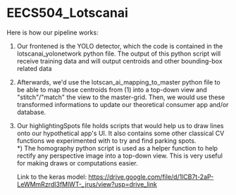 # EECS504_Lotscanai

Here is how our pipeline works:
1) Our frontened is the YOLO detector, which the code is contained in the lotscanai_yolonetwork python file. The output of this python script will receive training data and will output centroids and other bounding-box related data
2) Afterwards, we'd use the lotscan_ai_mapping_to_master python file to be able to map those centroids from (1) into a top-down view and "stitch"/"match" the view to the master-grid. Then, we would use these transformed informations to update our theoretical consumer app and/or database.
3) Our highlightingSpots file holds scripts that would help us to draw lines onto our hypothetical app's UI. It also contains some other classical CV functions we experimented with to try and find parking spots.  
*) The homography python script is used as a helper function to help rectify any perspective image into a top-down view. This is very useful for making draws or computations easier.

   Link to the keras model: https://drive.google.com/file/d/1lCB7t-2aP-LeWMmRzrdI3fMlWT-_jrus/view?usp=drive_link
